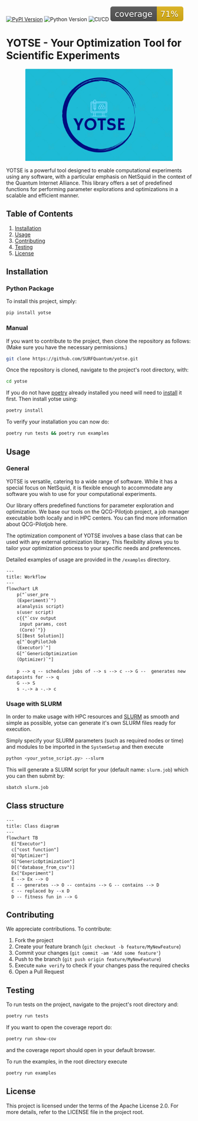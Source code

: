 
[![PyPI Version](https://img.shields.io/pypi/v/yotse.svg)](https://pypi.org/project/yotse)
![Python Version](https://img.shields.io/badge/Python-3.9%20%E2%86%92%203.12-blue)
![CI/CD](https://github.com/SURFQuantum/yotse/actions/workflows/main_pipeline.yml/badge.svg)
![Coverage](https://github.com/SURFQuantum/yotse/blob/main/coverage.svg?raw=1)

# YOTSE - Your Optimization Tool for Scientific Experiments
<p align="center">
<img src="https://github.com/SURFQuantum/yotse/raw/main/YOTSE_Logo.png" alt="drawing" width="400"/>
</p>

YOTSE is a powerful tool designed to enable computational experiments using any software, with a particular emphasis on NetSquid in the context of the Quantum Internet Alliance. This library offers a set of predefined functions for performing parameter explorations and optimizations in a scalable and efficient manner.

## Table of Contents
1. [Installation](#installation)
2. [Usage](#usage)
3. [Contributing](#contributing)
4. [Testing](#testing)
5. [License](#license)

## Installation
### Python Package

To install this project, simply:
```bash
pip install yotse
```
### Manual
If you want to contribute to the project, then clone the repository as follows: (Make sure you have the necessary permissions.)

```bash
git clone https://github.com/SURFQuantum/yotse.git
```

Once the repository is cloned, navigate to the project's root directory, with:

```bash
cd yotse
```
If you do not have [poetry](https://python-poetry.org/docs/) already installed you need will need  to [install](https://python-poetry.org/docs/#installation) it first.
Then install yotse using:

```bash
poetry install
```
To verify your installation you can now do:

```bash
poetry run tests && poetry run examples
```

## Usage

### General

YOTSE is versatile, catering to a wide range of software. While it has a special focus on NetSquid, it is flexible enough to accommodate any software you wish to use for your computational experiments.

Our library offers predefined functions for parameter exploration and optimization. We base our tools on the QCG-Pilotjob project, a job manager executable both locally and in HPC centers. You can find more information about QCG-Pilotjob here.

The optimization component of YOTSE involves a base class that can be used with any external optimization library. This flexibility allows you to tailor your optimization process to your specific needs and preferences.

Detailed examples of usage are provided in the `/examples` directory.

```mermaid
---
title: Workflow
---
flowchart LR
    p("`user_pre
    (Experiment)`")
    a(analysis script)
    s(user script)
    c{{"`csv output
     input params, cost
     (Core)`"}}
    S[[Best Solution]]
    q["`QcgPilotJob
    (Executor)`"]
    G["`GenericOptimization
    (Optimizer)`"]

    p --> q -- schedules jobs of --> s --> c --> G --  generates new datapoints for --> q
    G --> S
    s -.-> a -.-> c

```

### Usage with SLURM

In order to make usage with HPC resources and [SLURM](https://slurm.schedmd.com/documentation.html) as smooth and simple as possible, yotse can generate it's own SLURM files ready for execution.

Simply specify your SLURM parameters (such as required nodes or time) and modules to be imported in the `SystemSetup` and then execute
```bash
python <your_yotse_script.py> --slurm
```
This will generate a SLURM script for your (default name: `slurm.job`) which you can then submit by:
```bash
sbatch slurm.job
```

## Class structure

```mermaid
---
title: Class diagram
---
flowchart TB
  E["Executor"]
  c["cost function"]
  O["Optimizer"]
  G["GenericOptimization"]
  D[("database_from_csv")]
  Ex["Experiment"]
  E --> Ex --> O
  E -- generates --> O -- contains --> G -- contains --> D
  c -- replaced by --x D
  D -- fitness fun in --> G
```

## Contributing

We appreciate contributions. To contribute:
1. Fork the project
2. Create your feature branch (`git checkout -b feature/MyNewFeature`)
3. Commit your changes (`git commit -am 'Add some feature'`)
4. Push to the branch (`git push origin feature/MyNewFeature`)
5. Execute ```make verify``` to check if your changes pass the required checks
6. Open a Pull Request

## Testing

To run tests on the project, navigate to the project's root directory and:

```bash
poetry run tests
```
If you want to open the coverage report do:
```bash
poetry run show-cov
```
and the coverage report should open in your default browser.

To run the examples, in the root directory execute
```bash
poetry run examples
```

## License

This project is licensed under the terms of the Apache License 2.0. For more details, refer to the LICENSE file in the project root.
